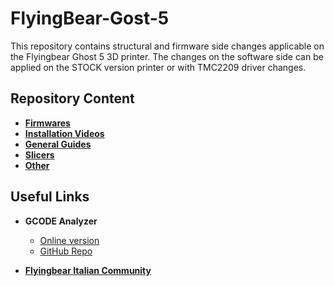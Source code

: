 # FlyingBear-Gost-5

This repository contains structural and firmware side changes applicable on the Flyingbear Ghost 5 3D printer.
The changes on the software side can be applied on the STOCK version printer or with TMC2209 driver changes.

## Repository Content

- **[Firmwares](Firmwares)**
- **[Installation Videos](Installation_Videos)**
- **[General Guides](Guides)**
- **[Slicers](Slicers/README.md)**
- **[Other](Other)**


## Useful Links

- **GCODE Analyzer**
    - [Online version](http://www.gcodeanalyser.com)
    - [GitHub Repo](https://github.com/syue87/GCodeAnalyser)

- [**Flyingbear Italian Community**](https://fbghostita.miraheze.org/wiki/Pagina_principale)